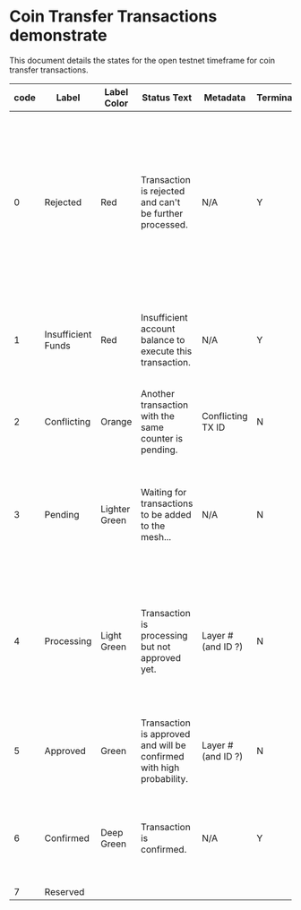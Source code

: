 # Coin Transfer Transactions demonstrate

This document details the states for the open testnet timeframe for coin transfer transactions.

|  code | Label | Label Color | Status Text | Metadata | Terminating? | Possible Next State | Notes |   
|---	|---	|---	|---	|---	|---	|---	|---	|
|   0	|   Rejected	| Red  	|  Transaction is rejected and can't be further processed.	|   N/A	|   Y	|  n/a 	|   This is to notify users that a tx they attempted to submit from the wallet was rejected by the full node for any reason - failed validation before broadcast....	| N/A |   	
|   1	|   Insufficient Funds	|  Red 	| Insufficient account balance to execute this transaction. |  N/A | Y |  any  	|   Once funds are available, tx may continue processing and move to any state	|   	
|   2	|   Conflicting	| Orange | Another transaction with the same counter is pending. | Conflicting TX ID | N   	| Pending, Processing, Approved   	|    |   	
|   3	|   Pending	| Lighter Green | Waiting for transactions to be added to the mesh... | N/A | N | Processing | Submitted to mempool and was not rejected - not in block yet (e.g. was in block, but was not applicable)  	|   	
|   4	|   Processing	| Light Green  	| Transaction is processing but not approved yet. | Layer # (and ID ?)| N  	| Approved, Pending, Insufficient Balance 	| TX is in at least one block in layer X that was not excluded from hare results (hare didn't complete for layer X yet)	|   	
|   5	|   Approved	| Green  	| Transaction is approved and will be confirmed with high probability. | Layer # (and ID ?)  	|  N 	|  Confirmed, Insufficient Balance 	| TX is in at least one block that was included in HARE results  	|
|   6	|   Confirmed	| Deep Green  	| Transaction is confirmed. | N/A  	| Y  	| N/A  	| Played into global state (if conflicting transactions exist - this one was selected)   	|   	
|   7	|   Reserved	|   	|   	|   	|   	|   	|   	|
